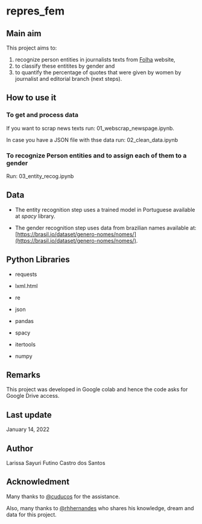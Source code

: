 # repres_fem

## Main aim

This project aims to:

1. recognize person entities in journalists texts from [Folha](https://www1.folha.uol.com.br) website, 
2. to classify these entitites by gender and 
3. to quantify the percentage of quotes that were given by women by journalist and editorial branch (next steps).


## How to use it

### To get and process data

If you want to scrap news texts run: 01_webscrap_newspage.ipynb.

In case you have a JSON file with thse data run: 02_clean_data.ipynb

### To recognize Person entities and to assign each of them to a gender

Run: 03_entity_recog.ipynb

## Data

* The entity recognition step uses a trained model in Portuguese available at *spacy* library.


* The gender recognition step uses data from brazilian names available at: [https://brasil.io/dataset/genero-nomes/nomes/](https://brasil.io/dataset/genero-nomes/nomes/).


## Python Libraries

* requests

* lxml.html

* re

* json

* pandas

* spacy

* itertools

* numpy

## Remarks

This project was developed in Google colab and hence the code asks for Google Drive access.

## Last update

January 14, 2022


## Author

Larissa Sayuri Futino Castro dos Santos

## Acknowledment

Many thanks to [@cuducos](https://github.com/cuducos) for the assistance.

Also, many thanks to [@rhhernandes](https://github.com/rhhernandes) who shares his knowledge, dream and data for this project.
